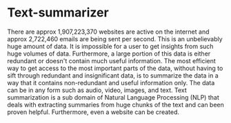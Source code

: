 # Text-summarizer
There are approx 1,907,223,370 websites are active on the internet and approx 2,722,460 emails are being sent per second. This is an unbelievably huge amount of data. It is impossible for a user to get insights from such huge volumes of data. Furthermore, a large portion of this data is either redundant or doesn't contain much useful information. The most efficient way to get access to the most important parts of the data, without having to sift through redundant and insignificant data, is to summarize the data in a way that it contains non-redundant and useful information only. The data can be in any form such as audio, video, images, and text. Text summarization is a sub domain of Natural Language Processing (NLP) that deals with extracting summaries from huge chunks of  the  text and  can been proven helpful. Furthermore, even a website can be created. 
